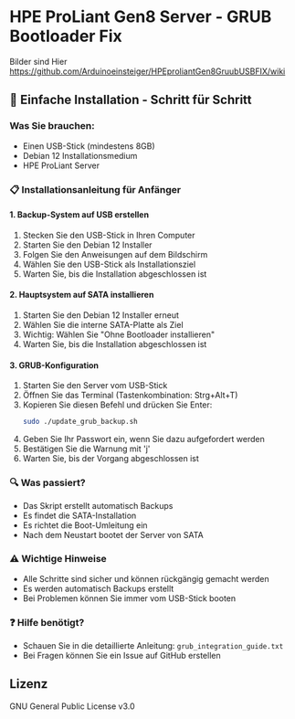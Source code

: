 # HPE ProLiant Gen8 Server - GRUB Bootloader Fix

Bilder sind Hier https://github.com/Arduinoeinsteiger/HPEproliantGen8GruubUSBFIX/wiki

## 🚀 Einfache Installation - Schritt für Schritt

### Was Sie brauchen:
- Einen USB-Stick (mindestens 8GB)
- Debian 12 Installationsmedium
- HPE ProLiant Server

### 📋 Installationsanleitung für Anfänger

#### 1. Backup-System auf USB erstellen
1. Stecken Sie den USB-Stick in Ihren Computer
2. Starten Sie den Debian 12 Installer
3. Folgen Sie den Anweisungen auf dem Bildschirm
4. Wählen Sie den USB-Stick als Installationsziel
5. Warten Sie, bis die Installation abgeschlossen ist

#### 2. Hauptsystem auf SATA installieren
1. Starten Sie den Debian 12 Installer erneut
2. Wählen Sie die interne SATA-Platte als Ziel
3. Wichtig: Wählen Sie "Ohne Bootloader installieren"
4. Warten Sie, bis die Installation abgeschlossen ist

#### 3. GRUB-Konfiguration
1. Starten Sie den Server vom USB-Stick
2. Öffnen Sie das Terminal (Tastenkombination: Strg+Alt+T)
3. Kopieren Sie diesen Befehl und drücken Sie Enter:
   ```bash
   sudo ./update_grub_backup.sh
   ```
4. Geben Sie Ihr Passwort ein, wenn Sie dazu aufgefordert werden
5. Bestätigen Sie die Warnung mit 'j'
6. Warten Sie, bis der Vorgang abgeschlossen ist

### 🔍 Was passiert?
- Das Skript erstellt automatisch Backups
- Es findet die SATA-Installation
- Es richtet die Boot-Umleitung ein
- Nach dem Neustart bootet der Server von SATA

### ⚠️ Wichtige Hinweise
- Alle Schritte sind sicher und können rückgängig gemacht werden
- Es werden automatisch Backups erstellt
- Bei Problemen können Sie immer vom USB-Stick booten

### ❓ Hilfe benötigt?
- Schauen Sie in die detaillierte Anleitung: `grub_integration_guide.txt`
- Bei Fragen können Sie ein Issue auf GitHub erstellen

## Lizenz

GNU General Public License v3.0
